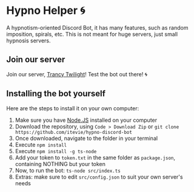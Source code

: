# Hypno Helper 🌀
A hypnotism-oriented Discord Bot, it has many features, such as random imposition, spirals, etc. 
This is not meant for huge servers, just small hypnosis servers. 

## Join our server
Join our server, [Trancy Twilight](https://discord.gg/zBWq29apsy)! Test the bot out there! 🌀

## Installing the bot yourself
Here are the steps to install it on your own computer:
1. Make sure you have [Node.JS](https://nodejs.org/en/download/prebuilt-installer) installed on your computer  
2. Download the repository, using `Code > Download Zip` or `git clone https://github.com/itevie/hypno-discord-bot`
3. Once downloaded, navigate to the folder in your terminal
4. Execute `npm install`
5. Execute `npm install -g ts-node`
6. Add your token to `token.txt` in the same folder as `package.json`, containing NOTHING but your token
7. Now, to run the bot: `ts-node src/index.ts`
8. Extras: make sure to edit `src/config.json` to suit your own server's needs